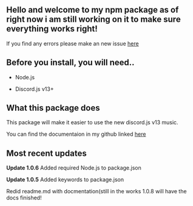 Hello and welcome to my npm package as of right now i am still working on it to make sure everything works right!
----------------------------------------------------------------------------------------------------------------------

If you find any errors please make an new issue [here](https://github.com/sniper19p/broken_bones-Discord-music/issues)

Before you install, you will need..
--------------------------------------
- Node.js

- Discord.js v13+

What this package does
--------------------------
This package will make it easier to use the new discord.js v13 music.

You can find the documentaion in my github linked [here](https://github.com/sniper19p/broken_bones-Discord-music/tree/Docs)

Most recent updates
--------------------

__Update 1.0.6__
Added required Node.js to package.json

__Update 1.0.5__
Added keywords to package.json

Redid readme.md with docmentation(still in the works 1.0.8 will have the docs finished!
